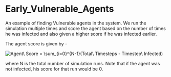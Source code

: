 # Early_Vulnerable_Agents
An example of finding Vulnerable agents in the system. We run the simulation multiple times and score the agent based on the number of times he was infected and also given a higher score if he was infected earlier.

The agent score is given by -

<img src="https://latex.codecogs.com/png.image?\dpi{110}&space;Agent\&space;Score&space;=&space;\sum_{i=0}^{N-1}(Total\&space;Timesteps&space;-&space;Timestep\&space;Infected)" title="Agent\ Score = \sum_{i=0}^{N-1}(Total\ Timesteps - Timestep\ Infected)" />

where N is the total number of simulation runs. Note that if the agent was not infected, his score for that run would be 0.
